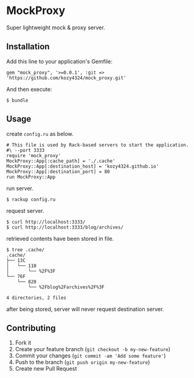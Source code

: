# MockProxy

Super lightweight mock & proxy server.

## Installation

Add this line to your application's Gemfile:

    gem "mock_proxy", '>=0.0.1', :git => 'https://github.com/kozy4324/mock_proxy.git'

And then execute:

    $ bundle

## Usage

create `config.ru` as below.

    # This file is used by Rack-based servers to start the application.
    #\ --port 3333
    require 'mock_proxy'
    MockProxy::App[:cache_path] = './.cache'
    MockProxy::App[:destination_host] = 'kozy4324.github.io'
    MockProxy::App[:destination_port] = 80
    run MockProxy::App

run server.

    $ rackup config.ru

request server.

    $ curl http://localhost:3333/
    $ curl http://localhost:3333/blog/archives/

retrieved contents have been stored in file.

    $ tree .cache/
    .cache/
    ├── 13C
    │   └── 110
    │       └── %2F%3F
    └── 76F
        └── 820
            └── %2Fblog%2Farchives%2F%3F
    
    4 directories, 2 files

after being stored, server will never request destination server.

## Contributing

1. Fork it
2. Create your feature branch (`git checkout -b my-new-feature`)
3. Commit your changes (`git commit -am 'Add some feature'`)
4. Push to the branch (`git push origin my-new-feature`)
5. Create new Pull Request
